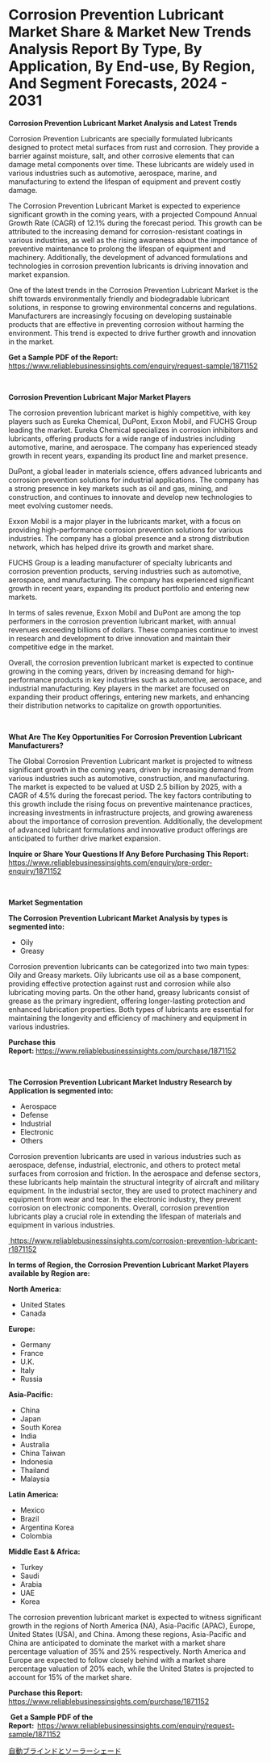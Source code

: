 <p><h1>Corrosion Prevention Lubricant Market Share & Market New Trends Analysis Report By Type, By Application, By End-use, By Region, And Segment Forecasts, 2024 - 2031</h1></p><p><strong>Corrosion Prevention Lubricant Market Analysis and Latest Trends</strong></p>
<p><p>Corrosion Prevention Lubricants are specially formulated lubricants designed to protect metal surfaces from rust and corrosion. They provide a barrier against moisture, salt, and other corrosive elements that can damage metal components over time. These lubricants are widely used in various industries such as automotive, aerospace, marine, and manufacturing to extend the lifespan of equipment and prevent costly damage.</p><p>The Corrosion Prevention Lubricant Market is expected to experience significant growth in the coming years, with a projected Compound Annual Growth Rate (CAGR) of 12.1% during the forecast period. This growth can be attributed to the increasing demand for corrosion-resistant coatings in various industries, as well as the rising awareness about the importance of preventive maintenance to prolong the lifespan of equipment and machinery. Additionally, the development of advanced formulations and technologies in corrosion prevention lubricants is driving innovation and market expansion.</p><p>One of the latest trends in the Corrosion Prevention Lubricant Market is the shift towards environmentally friendly and biodegradable lubricant solutions, in response to growing environmental concerns and regulations. Manufacturers are increasingly focusing on developing sustainable products that are effective in preventing corrosion without harming the environment. This trend is expected to drive further growth and innovation in the market.</p></p>
<p><strong>Get a Sample PDF of the Report:&nbsp;</strong> <a href="https://www.reliablebusinessinsights.com/enquiry/request-sample/1871152">https://www.reliablebusinessinsights.com/enquiry/request-sample/1871152</a></p>
<p>&nbsp;</p>
<p><strong>Corrosion Prevention Lubricant Major Market Players</strong></p>
<p><p>The corrosion prevention lubricant market is highly competitive, with key players such as Eureka Chemical, DuPont, Exxon Mobil, and FUCHS Group leading the market. Eureka Chemical specializes in corrosion inhibitors and lubricants, offering products for a wide range of industries including automotive, marine, and aerospace. The company has experienced steady growth in recent years, expanding its product line and market presence.</p><p>DuPont, a global leader in materials science, offers advanced lubricants and corrosion prevention solutions for industrial applications. The company has a strong presence in key markets such as oil and gas, mining, and construction, and continues to innovate and develop new technologies to meet evolving customer needs.</p><p>Exxon Mobil is a major player in the lubricants market, with a focus on providing high-performance corrosion prevention solutions for various industries. The company has a global presence and a strong distribution network, which has helped drive its growth and market share.</p><p>FUCHS Group is a leading manufacturer of specialty lubricants and corrosion prevention products, serving industries such as automotive, aerospace, and manufacturing. The company has experienced significant growth in recent years, expanding its product portfolio and entering new markets.</p><p>In terms of sales revenue, Exxon Mobil and DuPont are among the top performers in the corrosion prevention lubricant market, with annual revenues exceeding billions of dollars. These companies continue to invest in research and development to drive innovation and maintain their competitive edge in the market.</p><p>Overall, the corrosion prevention lubricant market is expected to continue growing in the coming years, driven by increasing demand for high-performance products in key industries such as automotive, aerospace, and industrial manufacturing. Key players in the market are focused on expanding their product offerings, entering new markets, and enhancing their distribution networks to capitalize on growth opportunities.</p></p>
<p>&nbsp;</p>
<p><strong>What Are The Key Opportunities For Corrosion Prevention Lubricant Manufacturers?</strong></p>
<p><p>The Global Corrosion Prevention Lubricant market is projected to witness significant growth in the coming years, driven by increasing demand from various industries such as automotive, construction, and manufacturing. The market is expected to be valued at USD 2.5 billion by 2025, with a CAGR of 4.5% during the forecast period. The key factors contributing to this growth include the rising focus on preventive maintenance practices, increasing investments in infrastructure projects, and growing awareness about the importance of corrosion prevention. Additionally, the development of advanced lubricant formulations and innovative product offerings are anticipated to further drive market expansion.</p></p>
<p><strong>Inquire or Share Your Questions If Any Before Purchasing This Report:</strong> <a href="https://www.reliablebusinessinsights.com/enquiry/pre-order-enquiry/1871152">https://www.reliablebusinessinsights.com/enquiry/pre-order-enquiry/1871152</a></p>
<p>&nbsp;</p>
<p><strong>Market Segmentation</strong></p>
<p><strong>The Corrosion Prevention Lubricant Market Analysis by types is segmented into:</strong></p>
<p><ul><li>Oily</li><li>Greasy</li></ul></p>
<p><p>Corrosion prevention lubricants can be categorized into two main types: Oily and Greasy markets. Oily lubricants use oil as a base component, providing effective protection against rust and corrosion while also lubricating moving parts. On the other hand, greasy lubricants consist of grease as the primary ingredient, offering longer-lasting protection and enhanced lubrication properties. Both types of lubricants are essential for maintaining the longevity and efficiency of machinery and equipment in various industries.</p></p>
<p><strong>Purchase this Report:&nbsp;</strong><a href="https://www.reliablebusinessinsights.com/purchase/1871152">https://www.reliablebusinessinsights.com/purchase/1871152</a></p>
<p>&nbsp;</p>
<p><strong>The Corrosion Prevention Lubricant Market Industry Research by Application is segmented into:</strong></p>
<p><ul><li>Aerospace</li><li>Defense</li><li>Industrial</li><li>Electronic</li><li>Others</li></ul></p>
<p><p>Corrosion prevention lubricants are used in various industries such as aerospace, defense, industrial, electronic, and others to protect metal surfaces from corrosion and friction. In the aerospace and defense sectors, these lubricants help maintain the structural integrity of aircraft and military equipment. In the industrial sector, they are used to protect machinery and equipment from wear and tear. In the electronic industry, they prevent corrosion on electronic components. Overall, corrosion prevention lubricants play a crucial role in extending the lifespan of materials and equipment in various industries.</p></p>
<p><a href="https://www.reliablebusinessinsights.com/corrosion-prevention-lubricant-r1871152">&nbsp;https://www.reliablebusinessinsights.com/corrosion-prevention-lubricant-r1871152</a></p>
<p><strong>In terms of Region, the Corrosion Prevention Lubricant Market Players available by Region are:</strong></p>
<p>
    <p> <strong> North America: </strong>
        <ul>
            <li>United States</li>
            <li>Canada</li>
        </ul>
        </p> 
    <p> <strong> Europe: </strong>
        <ul>
            <li>Germany</li>
            <li>France</li>
            <li>U.K.</li>
            <li>Italy</li>
            <li>Russia</li>
        </ul>
        </p> 
    <p> <strong> Asia-Pacific: </strong>
        <ul>
            <li>China</li>
            <li>Japan</li>
            <li>South Korea</li>
            <li>India</li>
            <li>Australia</li>
            <li>China Taiwan</li>
            <li>Indonesia</li>
            <li>Thailand</li>
            <li>Malaysia</li>
        </ul>
        </p> 
    <p> <strong> Latin America: </strong>
        <ul>
            <li>Mexico</li>
            <li>Brazil</li>
            <li>Argentina Korea</li>
            <li>Colombia</li>
        </ul>
        </p> 
    <p> <strong> Middle East & Africa: </strong>
        <ul>
            <li>Turkey</li>
            <li>Saudi</li>
            <li>Arabia</li>
            <li>UAE</li>
            <li>Korea</li>
        </ul>
    </p>
    </p>
<p><p>The corrosion prevention lubricant market is expected to witness significant growth in the regions of North America (NA), Asia-Pacific (APAC), Europe, United States (USA), and China. Among these regions, Asia-Pacific and China are anticipated to dominate the market with a market share percentage valuation of 35% and 25% respectively. North America and Europe are expected to follow closely behind with a market share percentage valuation of 20% each, while the United States is projected to account for 15% of the market share.</p></p>
<p><strong>Purchase this Report: </strong><a href="https://www.reliablebusinessinsights.com/purchase/1871152">https://www.reliablebusinessinsights.com/purchase/1871152</a></p>
<p>&nbsp;<strong>Get a Sample PDF of the Report:&nbsp;&nbsp;</strong><a href="https://www.reliablebusinessinsights.com/enquiry/request-sample/1871152">https://www.reliablebusinessinsights.com/enquiry/request-sample/1871152</a></p>
<p><strong></strong></p>
<p><p><a href="https://medium.com/@rodhoppe07/%E8%87%AA%E5%8B%95%E3%83%96%E3%83%A9%E3%82%A4%E3%83%B3%E3%83%89%E3%81%A8%E3%82%BD%E3%83%BC%E3%83%A9%E3%83%BC%E3%82%B7%E3%82%A7%E3%83%BC%E3%83%89%E5%B8%82%E5%A0%B4-2024%E5%B9%B4%E3%81%8B%E3%82%892031%E5%B9%B4%E3%81%BE%E3%81%A7%E3%81%AE%E6%A5%AD%E7%95%8C%E5%8B%95%E5%90%91%E3%81%A8%E4%BA%88%E6%B8%AC-961e07ec6827">自動ブラインドとソーラーシェード</a></p></p>